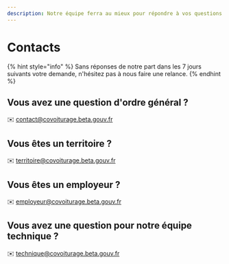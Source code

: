```yaml
---
description: Notre équipe ferra au mieux pour répondre à vos questions.
---
```


# Contacts

{% hint style="info" %}
Sans réponses de notre part dans les 7 jours suivants votre demande, n'hésitez pas à nous faire une relance.
{% endhint %}

## Vous avez une question d'ordre général ?

✉️ contact@covoiturage.beta.gouv.fr

## Vous êtes un territoire ? 

✉️ territoire@covoiturage.beta.gouv.fr

## Vous êtes un employeur ?

✉️ employeur@covoiturage.beta.gouv.fr

## Vous avez une question pour notre équipe technique ? 

✉️ technique@covoiturage.beta.gouv.fr

